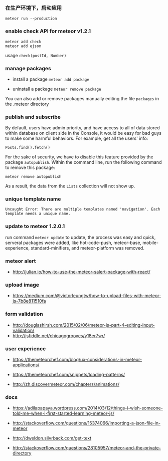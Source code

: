###  在生产环境下，启动应用

```
meteor run --production
```

### enable check API for meteor v1.2.1

```
meteor add check
meteor add ejson
```
usage `check(postId, Number)`

### manage packages

* install a package `meteor add package`

* uninstall a package `meteor remove package`

You can also add or remove packages manually editing the file `packages` in the .meteor directory

### publish and subscribe

By default, users have admin priority, and have access to all of data stored within database on client side in the Console, it
would be easy for bad guys to make some harmful behaviors. For example, get all the users' info:

    Posts.find().fetch()

For the sake of security, we have to disable this feature provided by the package `autopublish`.
Within the command line, run the following command to remove this package:

    meteor remove autopublish

As a result, the data from the `Lists` collection will not show up.

###

### unique template name

```
Uncaught Error: There are multiple templates named 'navigation'. Each template needs a unique name.
```

### update to meteor 1.2.0.1

run command `meteor update` to update, the process was easy and quick, serveral
packages were added, like hot-code-push, meteor-base, mobile-experience,
standard-minifiers, and meteor-platform was removed.

### meteor alert

* <http://julian.io/how-to-use-the-meteor-salert-package-with-react/>

### upload image

* <https://medium.com/@victorleungtw/how-to-upload-files-with-meteor-js-7b8e811510fa>

### form validation

* http://douglashirsh.com/2015/02/06/meteor-js-part-4-editing-input-validation/
* http://jsfiddle.net/chicagogrooves/y18er7wr/

### user experience

* https://themeteorchef.com/blog/ux-considerations-in-meteor-applications/

* https://themeteorchef.com/snippets/loading-patterns/

* http://zh.discovermeteor.com/chapters/animations/

### docs

* <https://adilapapaya.wordpress.com/2014/03/12/things-i-wish-someone-told-me-when-i-first-started-learning-meteor-js/>

* <http://stackoverflow.com/questions/15374066/importing-a-json-file-in-meteor>

* <http://dweldon.silvrback.com/get-text>

* <http://stackoverflow.com/questions/28105957/meteor-and-the-private-directory>

